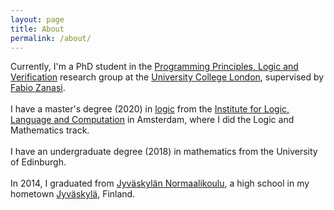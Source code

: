 ```yaml
---
layout: page
title: About
permalink: /about/
---
```


<p>
Currently, I'm a PhD student in the <a href="http://pplv.cs.ucl.ac.uk/welcome/">Programming Principles, Logic and Verification</a> research group at the <a href="https://www.ucl.ac.uk/">University College London</a>, supervised by <a href="http://zanasi.com/fabio/#/main.html">Fabio Zanasi</a>.
<br><br>
I have a master's degree (2020) in <a href="https://msclogic.illc.uva.nl/">logic</a> from the <a href="http://www.illc.uva.nl/">Institute for Logic, Language and Computation</a> in Amsterdam, where I did the Logic and Mathematics track.
<br><br>
I have an undergraduate degree (2018) in mathematics from the University of Edinburgh.
<br><br>
In 2014, I graduated from <a href="https://www.norssi.jyu.fi/lukio">Jyv&auml;skyl&auml;n Normaalikoulu</a>, a high school in my hometown <a href="https://en.wikipedia.org/wiki/Jyv%C3%A4skyl%C3%A4">Jyv&auml;skyl&auml;</a>, Finland.
</p>
